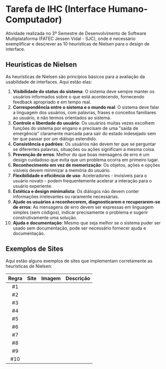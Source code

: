 # Tarefa de IHC (Interface Humano-Computador)
Atividade realizada no 3º Semestre de Desenvolvimento de Software Multiplataforma (FATEC Jessen Vidal - SJC), onde é necessário exemplificar e descrever as 10 heurísticas de Nielsen para o design de interface.

## Heurísticas de Nielsen
As heurísticas de Nielsen são princípios básicos para a avaliação da usabilidade de interfaces. Aqui estão elas:

1. **Visibilidade do status do sistema**: O sistema deve sempre manter os usuários informados sobre o que está acontecendo, fornecendo feedback apropriado e em tempo real.
2. **Correspondência entre o sistema e o mundo real**: O sistema deve falar a linguagem dos usuários, com palavras, frases e conceitos familiares ao usuário, e não termos orientados ao sistema.
3. **Controle e liberdade do usuário**: Os usuários muitas vezes escolhem funções do sistema por engano e precisam de uma "saída de emergência" claramente marcada para sair do estado indesejado sem ter que passar por um diálogo estendido.
4. **Consistência e padrões**: Os usuários não devem ter que se perguntar se diferentes palavras, situações ou ações significam a mesma coisa.
5. **Prevenção de erros**: Melhor do que boas mensagens de erro é um design cuidadoso que evita que um problema ocorra em primeiro lugar.
6. **Reconhecimento em vez de memorização**: Os objetos, ações e opções visíveis devem minimizar a memória do usuário.
7. **Flexibilidade e eficiência de uso**: Aceleradores - invisíveis para o usuário novato - podem frequentemente acelerar a interação para o usuário experiente.
8. **Estética e design minimalista**: Os diálogos não devem conter informações irrelevantes ou raramente necessárias.
9. **Ajude os usuários a reconhecerem, diagnosticarem e recuperarem-se de erros**: As mensagens de erro devem ser expressas em linguagem simples (sem códigos), indicar precisamente o problema e sugerir construtivamente uma solução.
10. **Ajuda e documentação**: Mesmo que seja melhor se o sistema puder ser usado sem documentação, pode ser necessário fornecer ajuda e documentação.

## Exemplos de Sites
Aqui estão alguns exemplos de sites que implementam corretamente as heurísticas de Nielsen:

| Regra | Site | Imagem | Descrição |
|:----:|:----:|:------:|:---------:|
| #1  |  |  |  |
| #2  |  |  |  |
| #3  |  |  |  |
| #4  |  |  |  |
| #5  |  |  |  |
| #6  |  |  |  |
| #7  |  |  |  |
| #8  |  |  |  |
| #9  |  |  |  |
| #10 |  |  |  |